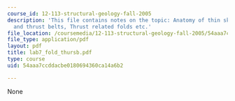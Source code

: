 ```yaml
---
course_id: 12-113-structural-geology-fall-2005
description: 'This file contains notes on the topic: Anatomy of thin skinned fold
  and thrust belts, Thrust related folds etc.'
file_location: /coursemedia/12-113-structural-geology-fall-2005/54aaa7ccddacbe0180694360ca14a6b2_lab7_fold_thursb.pdf
file_type: application/pdf
layout: pdf
title: lab7_fold_thursb.pdf
type: course
uid: 54aaa7ccddacbe0180694360ca14a6b2

---
```

None